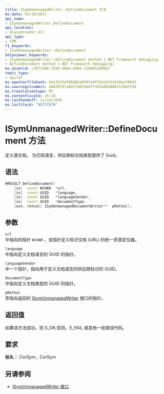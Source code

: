 ```yaml
---
title: ISymUnmanagedWriter::DefineDocument 方法
ms.date: 03/30/2017
api_name:
- ISymUnmanagedWriter.DefineDocument
api_location:
- diasymreader.dll
api_type:
- COM
f1_keywords:
- ISymUnmanagedWriter::DefineDocument
helpviewer_keywords:
- ISymUnmanagedWriter::DefineDocument method [.NET Framework debugging]
- DefineDocument method [.NET Framework debugging]
ms.assetid: c3bf15b0-3250-4bbe-b9b5-c5d695289b6f
topic_type:
- apiref
ms.openlocfilehash: 6413935df86b85a959fa4f354c6233d18baf99d3
ms.sourcegitcommit: d8020797a6657d0fbbdff362b80300815f682f94
ms.translationtype: MT
ms.contentlocale: zh-CN
ms.lasthandoff: 11/24/2020
ms.locfileid: "95727570"
---
```

# <a name="isymunmanagedwriterdefinedocument-method"></a>ISymUnmanagedWriter::DefineDocument 方法

定义源文档。 为已知语言、供应商和文档类型提供了 Guid。  
  
## <a name="syntax"></a>语法  
  
```cpp  
HRESULT DefineDocument(  
    [in]  const WCHAR  *url,  
    [in]  const GUID   *language,  
    [in]  const GUID   *languageVendor,  
    [in]  const GUID   *documentType,  
    [out, retval] ISymUnmanagedDocumentWriter**  pRetVal);  
```  
  
## <a name="parameters"></a>参数  

 `url`  
 中指向的指针 `WCHAR` ，该指针定义标识文档 (URL) 的统一资源定位器。  
  
 `language`  
 中指向定义文档语言的 GUID 的指针。  
  
 `languageVendor`  
 中一个指针，指向用于定义文档语言的供应商标识的 GUID。  
  
 `documentType`  
 中指向定义文档类型的 GUID 的指针。  
  
 `pRetVal`  
 弄指向返回的 [ISymUnmanagedWriter](isymunmanagedwriter-interface.md) 接口的指针。  
  
## <a name="return-value"></a>返回值  

 如果该方法成功，则 S_OK;否则，E_FAIL 或其他一些错误代码。  
  
## <a name="requirements"></a>要求  

 **标头：** CorSym，CorSym  
  
## <a name="see-also"></a>另请参阅

- [ISymUnmanagedWriter 接口](isymunmanagedwriter-interface.md)
